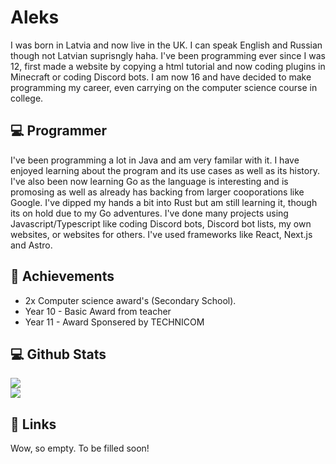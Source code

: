 # Aleks
I was born in Latvia and now live in the UK. I can speak English and Russian though not Latvian suprisngly haha. I've been programming ever since I was 12, first made a website by copying a html tutorial and now coding plugins in Minecraft or coding Discord bots. I am now 16 and have decided to make programming my career, even carrying on the computer science course in college.

## 💻 Programmer
I've been programming a lot in Java and am very familar with it. I have enjoyed learning about the program and its use cases as well as its history.
I've also been now learning Go as the language is interesting and is promosing as well as already has backing from larger cooporations like Google.
I've dipped my hands a bit into Rust but am still learning it, though its on hold due to my Go adventures.
I've done many projects using Javascript/Typescript like coding Discord bots, Discord bot lists, my own websites, or websites for others. I've used frameworks like React, Next.js and Astro.

## 🥇 Achievements
- 2x Computer science award's (Secondary School).
- Year 10 - Basic Award from teacher
- Year 11 - Award Sponsered by TECHNICOM

## 💻 Github Stats
![](https://github-readme-stats.vercel.app/api?username=RscerMC&theme=dark&hide_border=false&include_all_commits=true&count_private=true)<br/>
![](https://github-readme-stats.vercel.app/api/top-langs/?username=RscerMC&theme=dark&hide_border=false&include_all_commits=true&count_private=true&layout=compact)

## 🔗 Links
Wow, so empty. To be filled soon!
